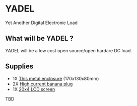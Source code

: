 # YADEL
Yet Another Digital Electronic Load

## What will be YADEL ?
YADEL will be a low cost open source/open hardare DC load. 

## Supplies
* 1X [This metal enclosure](https://fr.aliexpress.com/item/Bo-tier-de-projet-bo-tier-en-m-tal-bleu-6-7-x-5-1-x/32956953431.html) (170x130x80mm)
* 2X [High current banana plug](https://fr.aliexpress.com/item/Haut-courant-30A-M5-Type-4mm-amplificateur-femelle-banane-Jack-prise-Test-poste-de-liaison/32871823484.html)
* 1X [20x4 LCD screen](https://fr.aliexpress.com/item/1-pi-ces-panneau-LCD-2004-20-4-LCD-20X4-5-V-cran-bleu-vert-LCD2004/32952220797.html)

TBD
